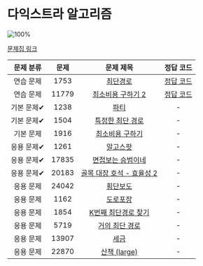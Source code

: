 # 다익스트라 알고리즘

![100%](https://progress-bar.dev/0/?scale=14&title=progress&width=500&color=babaca&suffix=/14)

[문제집 링크](https://www.acmicpc.net/workbook/view/10433)

| 문제 분류  | 문제  |                             문제 제목                              |                정답 코드                 |
| :--------: | :---: | :----------------------------------------------------------------: | :--------------------------------------: |
| 연습 문제  | 1753  |          [최단경로](https://www.acmicpc.net/problem/1753)          | [정답 코드](../0x1D/solutions/1753.cpp)  |
| 연습 문제  | 11779 |     [최소비용 구하기 2](https://www.acmicpc.net/problem/11779)     | [정답 코드](../0x1D/solutions/11779.cpp) |
| 기본 문제✔ | 1238  |            [파티](https://www.acmicpc.net/problem/1238)            |                    -                     |
| 기본 문제✔ | 1504  |      [특정한 최단 경로](https://www.acmicpc.net/problem/1504)      |                    -                     |
| 기본 문제  | 1916  |      [최소비용 구하기](https://www.acmicpc.net/problem/1916)       |                    -                     |
| 응용 문제✔ | 1261  |          [알고스팟](https://www.acmicpc.net/problem/1261)          |                    -                     |
| 응용 문제✔ | 17835 |     [면접보는 승범이네](https://www.acmicpc.net/problem/17835)     |                    -                     |
| 응용 문제✔ | 20183 | [골목 대장 호석 - 효율성 2](https://www.acmicpc.net/problem/20183) |                    -                     |
| 응용 문제  | 24042 |         [횡단보도](https://www.acmicpc.net/problem/24042)          |                    -                     |
| 응용 문제  | 1162  |          [도로포장](https://www.acmicpc.net/problem/1162)          |                    -                     |
| 응용 문제  | 1854  |    [K번째 최단경로 찾기](https://www.acmicpc.net/problem/1854)     |                    -                     |
| 응용 문제  | 5719  |       [거의 최단 경로](https://www.acmicpc.net/problem/5719)       |                    -                     |
| 응용 문제  | 13907 |           [세금](https://www.acmicpc.net/problem/13907)            |                    -                     |
| 응용 문제  | 22870 |       [산책 (large)](https://www.acmicpc.net/problem/22870)        |                    -                     |
